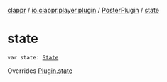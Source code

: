 [clappr](../../index.md) / [io.clappr.player.plugin](../index.md) / [PosterPlugin](index.md) / [state](./state.md)

# state

`var state: `[`State`](../-plugin/-state/index.md)

Overrides [Plugin.state](../-plugin/state.md)

